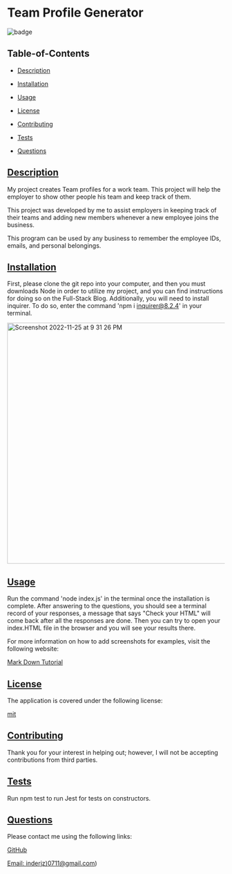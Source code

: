  # Team Profile Generator
  
  
  ![badge](https://img.shields.io/badge/license-mit-blue)
    

  ## Table-of-Contents

  * [Description](#description)
  * [Installation](#installation)
  * [Usage](#usage)
  
  * [License](#license)
    
  * [Contributing](#contributing)
  * [Tests](#tests)
  * [Questions](#questions)
  
  ## [Description](#table-of-contents)

  My project creates Team profiles for a work team. This project will help the employer to show other people his team and keep track of them.

  This project was developed by me to assist employers in keeping track of their teams and adding new members whenever a new employee joins the business.

  This program can be used by any business to remember the employee IDs, emails, and personal belongings.

  ## [Installation](#table-of-contents)

  First, please clone the git repo into your computer, and then you must downloads Node in order to utilize my project, and you can find instructions for doing so on the Full-Stack Blog. Additionally, you will need to install inquirer. To do so, enter the command 'npm i inquirer@8.2.4' in your terminal.
  
  <img width="557" alt="Screenshot 2022-11-25 at 9 31 26 PM" src="https://user-images.githubusercontent.com/112728880/204073805-1f450f1a-cf7b-452b-a2a7-d6bd65b432b5.png">

  ## [Usage](#table-of-contents)

  Run the command 'node index.js' in the terminal once the installation is complete. After answering to the questions, you should see a terminal record of your responses, a message that says "Check your HTML" will come back after all the responses are done. Then you can try to open your index.HTML file in the browser and you will see your results there.
  
  For more information on how to add screenshots for examples, visit the following website:
  
  [Mark Down Tutorial](https://agea.github.io/tutorial.md/)
  
  
  ## [License](#table-of-contents)

  The application is covered under the following license:

  
  [mit](https://choosealicense.com/licenses/mit)
    
    

  ## [Contributing](#table-of-contents)
  
  
  Thank you for your interest in helping out; however, I will not be accepting contributions from third parties.
    

  ## [Tests](#table-of-contents)

  Run npm test to run Jest for tests on constructors.

  ## [Questions](#table-of-contents)

  Please contact me using the following links:

  [GitHub](https://github.com/inderjz)

  [Email: inderjz)0711@gmail.com](mailto:inderjz))
